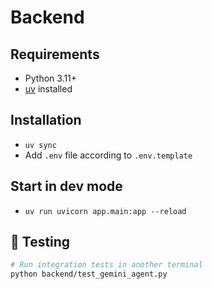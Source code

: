 # Backend

## Requirements

- Python 3.11+
- [uv](https://docs.astral.sh/uv/getting-started/installation/) installed

## Installation

- `uv sync`
- Add `.env` file according to `.env.template`

## Start in dev mode

- `uv run uvicorn app.main:app --reload`

## 🧪 Testing

```bash
# Run integration tests in another terminal
python backend/test_gemini_agent.py
```